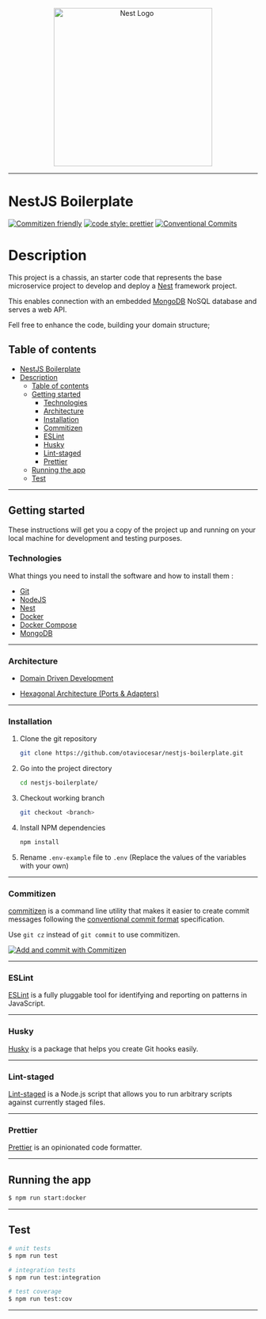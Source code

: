 <p align="center">
<p align="center">
  <a href="http://nestjs.com/" target="blank"><img src="https://nestjs.com/img/logo_text.svg" width="320" alt="Nest Logo" /></a>
</p>
</p>

---

# NestJS Boilerplate

[![Commitizen friendly](https://img.shields.io/badge/commitizen-friendly-brightgreen.svg)](http://commitizen.github.io/cz-cli/)
[![code style: prettier](https://img.shields.io/badge/code_style-prettier-ff69b4.svg)](https://github.com/prettier/prettier)
[![Conventional Commits](https://img.shields.io/badge/Conventional%20Commits-1.0.0-yellow.svg)](https://conventionalcommits.org)

# Description

This project is a chassis, an starter code that represents the base microservice project to develop and deploy a 
[Nest](https://github.com/nestjs/nest) framework project.

This enables connection with an embedded [MongoDB](https://www.mongodb.com/) NoSQL database and serves a web API.

Fell free to enhance the code, building your domain structure;



## Table of contents

- [NestJS Boilerplate](#nestjs-boilerplate)
- [Description](#description)
  - [Table of contents](#table-of-contents)
  - [Getting started](#getting-started)
    - [Technologies](#technologies)
    - [Architecture](#architecture)
    - [Installation](#installation)
    - [Commitizen](#commitizen)
    - [ESLint](#eslint)
    - [Husky](#husky)
    - [Lint-staged](#lint-staged)
    - [Prettier](#prettier)
  - [Running the app](#running-the-app)
  - [Test](#test)

---

## Getting started

These instructions will get you a copy of the project up and running on your local machine for development and testing purposes.

### Technologies

What things you need to install the software and how to install them :

- [Git](https://git-scm.com/)
- [NodeJS](https://nodejs.org/en/) 
- [Nest](https://github.com/nestjs/nest) 
- [Docker](https://www.docker.com/) 
- [Docker Compose](https://docs.docker.com/compose/) 
- [MongoDB](https://www.mongodb.com/)

---

### Architecture

- [Domain Driven Development](https://martinfowler.com/tags/domain%20driven%20design.html) 

- [Hexagonal Architecture (Ports & Adapters)](https://br.sensedia.com/post/use-of-the-hexagonal-architecture-pattern) 

---


### Installation

1. Clone the git repository

   ```bash
   git clone https://github.com/otaviocesar/nestjs-boilerplate.git
   ```

2. Go into the project directory

   ```bash
   cd nestjs-boilerplate/
   ```

3. Checkout working branch

   ```bash
   git checkout <branch>
   ```

4. Install NPM dependencies

   ```bash
   npm install
   ```

5. Rename ```.env-example``` file to  ```.env```  (Replace the values of the variables with your own)

---

### Commitizen

[commitizen](https://github.com/commitizen/cz-cli) is a command line utility that makes it easier to create commit messages following the [conventional commit format](https://conventionalcommits.org) specification.

Use `git cz` instead of `git commit` to use commitizen.

[![Add and commit with Commitizen](https://github.com/commitizen/cz-cli/raw/master/meta/screenshots/add-commit.png)](https://github.com/commitizen/cz-cli/raw/master/meta/screenshots/add-commit.png)


---

### ESLint

[ESLint](https://eslint.org/) is a fully pluggable tool for identifying and reporting on patterns in JavaScript.

---

### Husky

[Husky](https://github.com/typicode/husky) is a package that helps you create Git hooks easily.

---

### Lint-staged

[Lint-staged](https://github.com/okonet/lint-staged) is a Node.js script that allows you to run arbitrary scripts against currently staged files.

---

### Prettier

[Prettier](https://prettier.io/) is an opinionated code formatter.

---

## Running the app

```bash
$ npm run start:docker
```

---

## Test

```bash
# unit tests
$ npm run test

# integration tests
$ npm run test:integration

# test coverage
$ npm run test:cov
```

---